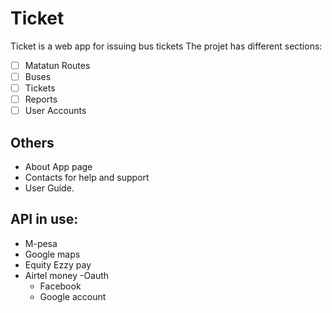 # Ticket
Ticket is a web app for  issuing bus tickets
The projet has different sections:

  - [ ] Matatun Routes
  - [ ]  Buses
  - [ ] Tickets
  - [ ] Reports
  - [ ] User Accounts
 
##  Others
- About App page
- Contacts for help and support
- User Guide.

##  API in use:
- M-pesa
- Google maps
- Equity Ezzy pay
- Airtel money
-Oauth
  - Facebook
  - Google account

